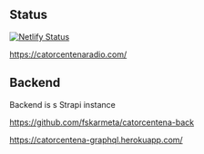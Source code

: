 ## Status
[![Netlify Status](https://api.netlify.com/api/v1/badges/c57fa59a-428d-4636-9913-7b933950ff9e/deploy-status)](https://app.netlify.com/sites/catorcentena/deploys)

https://catorcentenaradio.com/


## Backend

Backend is s Strapi instance

https://github.com/fskarmeta/catorcentena-back

https://catorcentena-graphql.herokuapp.com/
